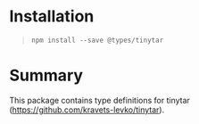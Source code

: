 # Installation
> `npm install --save @types/tinytar`

# Summary
This package contains type definitions for tinytar (https://github.com/kravets-levko/tinytar).


